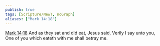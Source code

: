 ```yaml
---
publish: true
tags: [Scripture/NewT, noGraph]
aliases: ["Mark 14:18"]
---
```

[Mark 14:18](https://churchofjesuschrist.org/study/scriptures/nt/mark/14?lang=eng&id=p18#p18) And as they sat and did eat, Jesus said, Verily I say unto you, One of you which eateth with me shall betray me.
